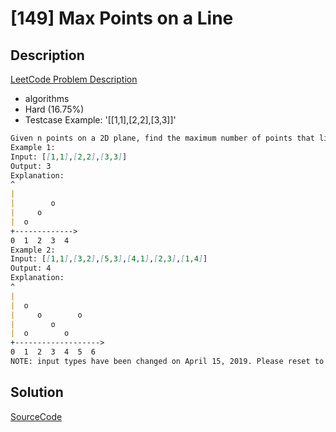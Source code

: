 # [149] Max Points on a Line

## Description

[LeetCode Problem Description](https://leetcode.com/problems/max-points-on-a-line/description/)

* algorithms
* Hard (16.75%)
* Testcase Example:  '[[1,1],[2,2],[3,3]]'

```md
Given n points on a 2D plane, find the maximum number of points that lie on the same straight line.
Example 1:
Input: [[1,1],[2,2],[3,3]]
Output: 3
Explanation:
^
|
|        o
|     o
|  o  
+------------->
0  1  2  3  4
Example 2:
Input: [[1,1],[3,2],[5,3],[4,1],[2,3],[1,4]]
Output: 4
Explanation:
^
|
|  o
|     o        o
|        o
|  o        o
+------------------->
0  1  2  3  4  5  6
NOTE: input types have been changed on April 15, 2019. Please reset to default code definition to get new method signature.

```

## Solution

[SourceCode](./solution.js)
